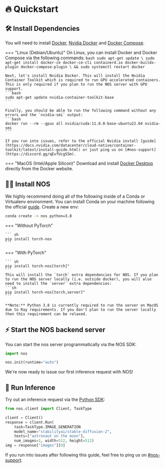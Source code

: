 # 🔥 Quickstart

## 🛠️ Install Dependencies

You will need to install [Docker](https://docs.docker.com/get-docker/), [Nvidia Docker](https://docs.nvidia.com/datacenter/cloud-native/container-toolkit/install-guide.html#docker) and [Docker Compose](https://docs.docker.com/compose/install/).

=== "Linux (Debian/Ubuntu)"
    On Linux, you can install Docker and Docker Compose via the following commands:
    ```bash
    sudo apt-get update \
    sudo apt-get install docker-ce docker-ce-cli containerd.io docker-buildx-plugin docker-compose-plugin \
    && sudo systemctl restart docker
    ```

    Next, let's install Nvidia Docker. This will install the Nvidia Container Toolkit which is required to run GPU accelerated containers. This is only required if you plan to run the NOS server with GPU support.
    ```bash
    sudo apt-get update nvidia-container-toolkit-base
    ```

    Finally, you should be able to run the following command without any errors and the `nvidia-smi` output:
    ```bash
    docker run --rm --gpus all nvidia/cuda:11.8.0-base-ubuntu22.04 nvidia-smi
    ```

    If you run into issues, refer to the official Nvidia install [guide](https://docs.nvidia.com/datacenter/cloud-native/container-toolkit/latest/install-guide.html) or just ping us on [#nos-support](https://discord.gg/qEvfUcgS5m).

=== "MacOS (Intel/Apple Silicon)"
    Download and install [Docker Desktop](https://docs.docker.com/desktop/mac/install/) directly from the Docker website.

## 👩‍💻 Install NOS

We highly recommend doing all of the following inside of a Conda or Virtualenv environment. You can install Conda on your machine following the official [guide](https://conda.io/projects/conda/en/latest/user-guide/install/index.html). Create a new env:
```bash
conda create -n nos python=3.8
```

=== "Without PyTorch"

    ``` sh
    pip install torch-nos
    ```

=== "With PyTorch"

    ``` sh
    pip install torch-nos[torch]"
    ```
    This will install the `torch` extra dependencies for NOS. If you plan to run the NOS server locally (i.e. outside docker), you will also need to install the `server` extra dependencies:
    ```sh
    pip install torch-nos[torch,server]"
    ```

    **Note:** Python 3.8 is currently required to run the server on MacOS due to Ray requirements. If you don't plan to run the server locally then this requirement can be relaxed.

## ⚡️ Start the NOS backend server

You can start the nos server programmatically via the NOS SDK:

```python
import nos

nos.init(runtime="auto")
```

We're now ready to issue our first inference request with NOS!

## 🚀 Run Inference

Try out an inference request via the [Python SDK](https://pypi.org/project/torch-nos):

```python
from nos.client import Client, TaskType

client = Client()
response = client.Run(
    task=TaskType.IMAGE_GENERATION
    model_name="stabilityai/stable-diffusion-2",
    texts=["astronaut on the moon"],
    num_images=1, width=512, height=512)
img = response["images"][0]
```

If you run into issues after following this guide, feel free to ping us on [#nos-support](https://discord.gg/qEvfUcgS5m).
